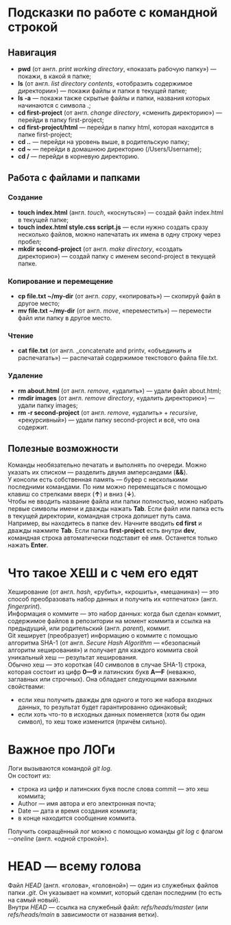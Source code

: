 # Подсказки по работе с командной строкой

## Навигация

* **pwd** (от англ. _print working directory_, «показать рабочую папку») — покажи, в какой я папке;
* **ls** (от англ. _list directory contents_, «отобразить содержимое директории») — покажи файлы и папки в текущей папке;
* **ls -a** — покажи также скрытые файлы и папки, названия которых начинаются с символа .;
* **cd first-project** (от англ. _change directory_, «сменить директорию») — перейди в папку first-project;
* **cd first-project/html** — перейди в папку html, которая находится в папке first-project;
* **cd ..** — перейди на уровень выше, в родительскую папку;
* **cd ~** — перейди в домашнюю директорию (/Users/Username);
* **cd /** — перейди в корневую директорию.

## Работа с файлами и папками

### Создание

* **touch index.html** (англ. _touch_, «коснуться») — создай файл index.html в текущей папке;
* **touch index.html style.css script.js** — если нужно создать сразу несколько файлов, можно напечатать их имена в одну строку через пробел;
* **mkdir second-project** (от англ. _make directory_, «создать директорию») — создай папку с именем second-project в текущей папке.

### Копирование и перемещение

* **cp file.txt ~/my-dir** (от англ. _copy_, «копировать») — скопируй файл в другое место;
* **mv file.txt ~/my-dir** (от англ. _move_, «переместить») — перемести файл или папку в другое место.

### Чтение

* **cat file.txt** (от англ. _concatenate and printv, «объединить и распечатать») — распечатай содержимое текстового файла file.txt.

### Удаление

* **rm about.html** (от англ. _remove_, «удалить») — удали файл about.html;
* **rmdir images** (от англ. _remove directory_, «удалить директорию») — удали папку images;
* **rm -r second-project** (от англ. _remove_, «удалить» + _recursive_, «рекурсивный») — удали папку second-project и всё, что она содержит.

## Полезные возможности

Команды необязательно печатать и выполнять по очереди. Можно указать их списком — разделить двумя амперсандами (**&&**).<br>
У консоли есть собственная память — буфер с несколькими последними командами. По ним можно перемещаться с помощью клавиш со стрелками вверх (**↑**) и вниз (**↓**).<br>
Чтобы не вводить название файла или папки полностью, можно набрать первые символы имени и дважды нажать **Tab**. Если файл или папка есть в текущей директории, командная строка допишет путь сама.<br>
Например, вы находитесь в папке dev. Начните вводить **cd first** и дважды нажмите **Tab**. Если папка **first-project** есть внутри **dev**, командная строка автоматически подставит её имя. Останется только нажать **Enter**.<br>

# Что такое ХЕШ и с чем его едят

Хеширование (от англ. _hash_, «рубить», «крошить», «мешанина») — это способ преобразовать набор данных и получить их «отпечаток» (англ. _fingerprint_). <br>
Информация о коммите — это набор данных: когда был сделан коммит, содержимое файлов в репозитории на момент коммита и ссылка на предыдущий, или родительский (англ. _parent_), коммит.<br>
Git хеширует (преобразует) информацию о коммите с помощью алгоритма SHA-1 (от англ. _Secure Hash Algorithm_ — «безопасный алгоритм хеширования») и получает для каждого коммита свой уникальный хеш — результат хеширования.<br>
Обычно хеш — это короткая (40 символов в случае SHA-1) строка, которая состоит из цифр **0—9** и латинских букв **A—F** (неважно, заглавных или строчных). Она обладает следующими важными свойствами:
* если хеш получить дважды для одного и того же набора входных данных, то результат будет гарантированно одинаковый;
* если хоть что-то в исходных данных поменяется (хотя бы один символ), то хеш тоже изменится (причём сильно).<br>

# Важное про ЛОГи

Логи вызываются командой _git log_.<br>
Он состоит из:

* строка из цифр и латинских букв после слова commit — это хеш коммита;
* Author — имя автора и его электронная почта;
* Date — дата и время создания коммита;
* в конце находится сообщение коммита.

Получить сокращённый лог можно с помощью команды _git log_ с флагом _--oneline_ (англ. «одной строкой»).

# HEAD — всему голова

Файл _HEAD_ (англ. «голова», «головной») — один из служебных файлов папки _.git_. Он указывает на коммит, который сделан последним (то есть на самый новый).<br>
Внутри _HEAD_ — ссылка на служебный файл: _refs/heads/master_ (или _refs/heads/main_ в зависимости от названия ветки).<br>

